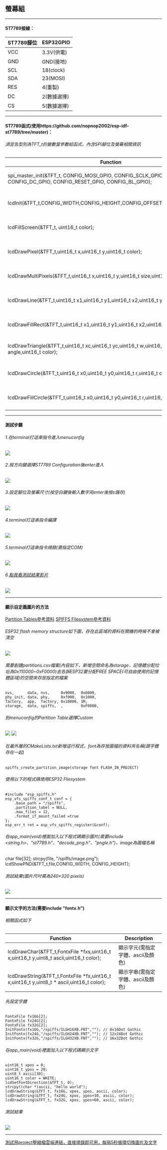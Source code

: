 ## 螢幕組
****
#### ST7789接線：
| ST7789腳位 | ESP32GPIO |
| --- | --- |
| VCC | 3.3V(供電) |
| GND | GND(接地) |
| SCL | 18(clock) |
| SDA | 23(MOSI) |
| RES | 4(重製) |
| DC | 2(數據選擇) |
| CS | 5(數據選擇) |
****  
#### ST7789函式(使用https://github.com/nopnop2002/esp-idf-st7789/tree/master)：
###### 須宣告型別為TFT_t的變數當參數給函式，內含SPI腳位及螢幕相關資訊
| Function | Description |
|---|---|
| spi_master_init(&TFT_t, CONFIG_MOSI_GPIO, CONFIG_SCLK_GPIO, CONFIG_CS_GPIO, CONFIG_DC_GPIO, CONFIG_RESET_GPIO, CONFIG_BL_GPIO); | 初始化SPI(須提供腳位GPIO) |
| lcdInit(&TFT_t,CONFIG_WIDTH,CONFIG_HEIGHT,CONFIG_OFFSETX,CONFIG_OFFSETY); | 初始化lcd(須提供螢幕長寬) |
| lcdFillScreen(&TFT_t, uint16_t color); | 填充全螢幕(需指定顏色)
| lcdDrawPixel(&TFT_t,uint16_t x,uint16_t y,uint16_t color); | 填充像素點(需指定座標及顏色) |
| lcdDrawMultiPixels(&TFT_t,uint16_t x,uint16_t y,uint16_t size,uint16_t* colors); | 填充數個像素點(需指定座標及顏色) |
| lcdDrawLine(&TFT_t,uint16_t x1,uint16_t y1,uint16_t x2,uint16_t y2,uint16_t color); | 畫直線(需指定座標及顏色) |
| lcdDrawFillRect(&TFT_t,uint16_t x1,uint16_t y1,uint16_t x2,uint16_t y2,uint16_t color); | 畫長方形(需指定座標及顏色) |
| lcdDrawTriangle(&TFT_t,uint16_t xc,uint16_t yc,uint16_t w,uint16_t h,uint16_t angle,uint16_t color); | 畫三角形(需指定座標、角度及顏色) | 
| lcdDrawCircle(&TFT_t,uint16_t x0,uint16_t y0,uint16_t r,uint16_t color); | 畫空心圓(需指定座標、半徑及顏色) |
| lcdDrawFillCircle(&TFT_t,uint16_t x0,uint16_t y0,uint16_t r,uint16_t color); | 畫實心圓(需指定座標、半徑及顏色) |
****
#### 測試步驟
###### 1.在terminal打這串指令進入menuconfig
![](image/espidf_menuconfig1.png)
###### 2.按方向鍵選擇ST7789 Configuration後enter進入
![](image/espidf_menuconfig2.png)
###### 3.設定腳位及螢幕尺寸(按空白鍵後輸入數字完enter後按s儲存)
![](image/espidf_menuconfig3.png)
###### 4.terminal打這串指令編譯
![](image/espidf_build.png)
###### 5.terminal打這串指令燒錄(需指定COM)
![](image/espidf_flash.png)
###### 6.[點我看測試結果影片](https://youtu.be/HgKVLeBPlRc)
![](image/espidf_test_result.jpg)
****
#### 顯示自定義圖片的方法
[Partition Tables參考資料](https://docs.espressif.com/projects/esp-idf/en/stable/esp32/api-guides/partition-tables.html)
[SPIFFS Filesystem參考資料](https://docs.espressif.com/projects/esp-idf/en/stable/esp32/api-reference/storage/spiffs.html)
###### ESP32 flash memory structure如下圖，存在此區域的資料在關機的時候不會被清空
![](image/esp32_flash_memory.png)
###### 需要創建partitions.csv檔案(內容如下，新增空間命名為storage，記憶體分配位址為0x110000~0xF0000)去告訴ESP32要分配FREE SPACE(可自由使用的記憶體區域)的空間來存放指定的檔案
```
nvs,      data, nvs,     0x9000,  0x6000,
phy_init, data, phy,     0xf000,  0x1000,
factory,  app,  factory, 0x10000, 1M,
storage,  data, spiffs,  ,        0xF0000,
```
###### 到menuconfig的Partition Table選擇Custom
![](image/espidf_menuconfig4.png)
![](image/espidf_menuconfig5.png)
###### 在最外層的CMakeLists.txt新增這行程式，font為存放圖檔的資料夾名稱(跟字體存在一起)
```
spiffs_create_partition_image(storage font FLASH_IN_PROJECT)
```
###### 使用以下的程式碼使用ESP32 Fliesystem
```
#include "esp_spiffs.h"
esp_vfs_spiffs_conf_t conf = {
    .base_path = "/spiffs",
    .partition_label = NULL,
    .max_files = 12,
    .format_if_mount_failed =true
};
esp_err_t ret = esp_vfs_spiffs_register(&conf);
```
###### 在app_main(void)裡面加入以下程式碼顯示圖片(需要include <string.h>、"st7789.h"、"decode_png.h"、"pngle.h")，image為圖檔名稱
char file[32];
strcpy(file, "/spiffs/image.png");
lcdShowPND(&TFT_t,file,CONFIG_WIDTH, CONFIG_HEIGHT);
###### 測試結果(圖片尺吋需為240*320 pixels)
![](image/display_image.jpg)
****
#### 顯示文字的方法(需要include "fontx.h")
###### 相關函式如下
| Function | Description |
|---|---|
| lcdDrawChar(&TFT_t,FontxFile *fxs,uint16_t x,uint16_t y,uint8_t ascii,uint16_t color); | 顯示字元(需指定字體、ascii及顏色) |
| lcdDrawString(&TFT_t,FontxFile *fx,uint16_t x,uint16_t y,uint8_t * ascii,uint16_t color); | 顯示字串(需指定字體、ascii及顏色) |
###### 先設定字體
```
FontxFile fx16G[2];
FontxFile fx24G[2];
FontxFile fx32G[2];
InitFontx(fx16G,"/spiffs/ILGH16XB.FNT",""); // 8x16Dot Gothic
InitFontx(fx24G,"/spiffs/ILGH24XB.FNT",""); // 12x24Dot Gothic
InitFontx(fx32G,"/spiffs/ILGH32XB.FNT",""); // 16x32Dot Gothic
```
###### 在app_main(void)裡面加入以下程式碼顯示文字
```
uint16_t xpos = 0;
uint16_t ypos = 20;
uint8_t ascii[30];
uint16_t color = WHITE;
lcdSetFontDirection(&TFT_t, 0);
strcpy((char *)ascii, "hello world");
lcdDrawString(&TFT_t, fx16G, xpos, ypos, ascii, color);
lcdDrawString(&TFT_t, fx24G, xpos, ypos+30, ascii, color);
lcdDrawString(&TFT_t, fx32G, xpos, ypos+60, ascii, color);
```
###### 測試結果
![](image/hellow_world.jpg)
****
[測試用project壓縮檔雲端連結，直接燒錄即可用，每隔5秒循環切換圖片及文字](https://drive.google.com/file/d/1Yhig8RLfQcOkAokDLTCaXy3n8GNjNfvn/view?usp=drive_link)